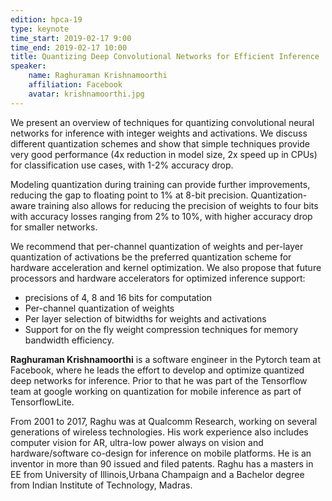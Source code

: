 ```yaml
---
edition: hpca-19
type: keynote
time_start: 2019-02-17 9:00
time_end: 2019-02-17 10:00
title: Quantizing Deep Convolutional Networks for Efficient Inference
speaker:
    name: Raghuraman Krishnamoorthi
    affiliation: Facebook
    avatar: krishnamoorthi.jpg
---
```

We present an overview of techniques for quantizing convolutional neural networks for inference with integer weights and activations. We discuss different quantization schemes and show that simple techniques provide very good performance (4x reduction in model size, 2x speed up in CPUs) for classification use cases, with 1-2% accuracy drop.

Modeling quantization during training can provide further improvements, reducing the gap to floating point to 1% at 8-bit precision. Quantization-aware training also allows for reducing the precision of weights to four bits with accuracy losses ranging from 2% to 10%, with higher accuracy drop for smaller networks.

We recommend that per-channel quantization of weights and per-layer quantization of activations be the preferred quantization scheme for hardware acceleration and kernel optimization. We also propose that future processors and hardware accelerators for optimized inference support:

* precisions of 4, 8 and 16 bits for computation
* Per-channel quantization of weights
* Per layer selection of bitwidths for weights and activations
* Support for on the fly weight compression techniques for memory bandwidth efficiency.

**Raghuraman Krishnamoorthi** is a software engineer in the Pytorch team at Facebook, where he leads the effort to develop and optimize quantized deep networks for inference. Prior to that he was part of the Tensorflow team at google working on quantization for mobile inference as part of TensorflowLite.

From 2001 to 2017, Raghu was at Qualcomm Research, working on several generations of wireless technologies. His work experience also includes computer vision for AR, ultra-low power always on vision and hardware/software co-design for inference on mobile platforms. He is an inventor in more than 90 issued and filed patents. Raghu has a masters in EE from University of Illinois,Urbana Champaign and a Bachelor degree from Indian Institute of Technology, Madras.
